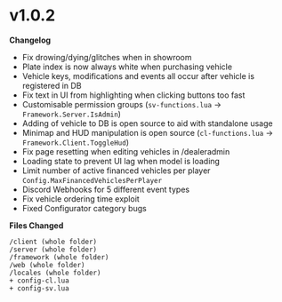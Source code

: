 # v1.0.2

**Changelog**

* Fix drowing/dying/glitches when in showroom
* Plate index is now always white when purchasing vehicle
* Vehicle keys, modifications and events all occur after vehicle is registered in DB
* Fix text in UI from highlighting when clicking buttons too fast
* Customisable permission groups (`sv-functions.lua` -> `Framework.Server.IsAdmin`)
* Adding of vehicle to DB is open source to aid with standalone usage
* Minimap and HUD manipulation is open source (`cl-functions.lua` -> `Framework.Client.ToggleHud`)
* Fix page resetting when editing vehicles in /dealeradmin
* Loading state to prevent UI lag when model is loading
* Limit number of active financed vehicles per player `Config.MaxFinancedVehiclesPerPlayer`
* Discord Webhooks for 5 different event types
* Fix vehicle ordering time exploit
* Fixed Configurator category bugs

**Files Changed**

```
/client (whole folder)
/server (whole folder)
/framework (whole folder)
/web (whole folder)
/locales (whole folder)
+ config-cl.lua
+ config-sv.lua
```
